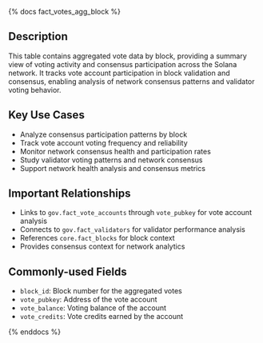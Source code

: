 {% docs fact_votes_agg_block %}

## Description
This table contains aggregated vote data by block, providing a summary view of voting activity and consensus participation across the Solana network. It tracks vote account participation in block validation and consensus, enabling analysis of network consensus patterns and validator voting behavior.

## Key Use Cases
- Analyze consensus participation patterns by block
- Track vote account voting frequency and reliability
- Monitor network consensus health and participation rates
- Study validator voting patterns and network consensus
- Support network health analysis and consensus metrics

## Important Relationships
- Links to `gov.fact_vote_accounts` through `vote_pubkey` for vote account analysis
- Connects to `gov.fact_validators` for validator performance analysis
- References `core.fact_blocks` for block context
- Provides consensus context for network analytics

## Commonly-used Fields
- `block_id`: Block number for the aggregated votes
- `vote_pubkey`: Address of the vote account
- `vote_balance`: Voting balance of the account
- `vote_credits`: Vote credits earned by the account

{% enddocs %} 